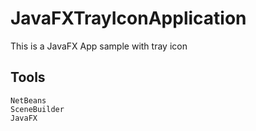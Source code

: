 # JavaFXTrayIconApplication

This is a JavaFX App sample with tray icon

## Tools
    NetBeans
    SceneBuilder
    JavaFX
